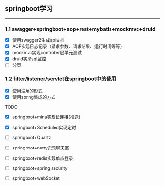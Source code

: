 ## springboot学习
----------
### 1.1 swagger+springboot+aop+rest+mybatis+mockmvc+druid
* [x] 使用swagger2生成api文档
* [x] AOP实现日志记录（请求参数、请求结果、运行时间等等）
* [x] mockmvc实现controller层单元测试
* [x] druid实现sql监控
* [ ] 分页

### 1.2 filter/listener/servlet在springboot中的使用
* [x] 使用注解的形式
* [x] 使用spring集成的方式

TODO
* [x] springboot+mina实现长连接(推送)


* [x] springboot+Scheduled实现定时

* [ ] springboot+Quartz


* [ ] springboot+netty实现聊天室

* [ ] springboot+redis实现单点登录

* [ ] springboot+spring security

* [ ] springboot+webSocket



